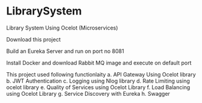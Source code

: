 # LibrarySystem
Library System Using Ocelot (Microservices)

Download this project

Build an Eureka Server and run on port no 8081

Install Docker and download Rabbit MQ image and execute on default port

This project used following functionlaity
  a. API Gateway Using Ocelot library
  b. JWT Authentication
  c. Logging using Nlog library
  d. Rate Limiting using ocelot library
  e. Quality of Services using Ocelot Library
  f. Load Balancing using Ocelot Library
  g. Service Discovery with Eureka
  h. Swagger
